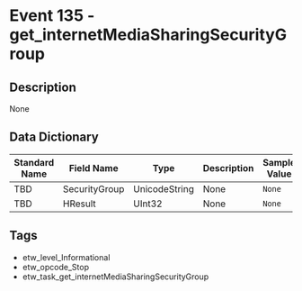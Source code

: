 # Event 135 - get_internetMediaSharingSecurityGroup

## Description
None

## Data Dictionary
|Standard Name|Field Name|Type|Description|Sample Value|
|---|---|---|---|---|
|TBD|SecurityGroup|UnicodeString|None|`None`|
|TBD|HResult|UInt32|None|`None`|

## Tags
* etw_level_Informational
* etw_opcode_Stop
* etw_task_get_internetMediaSharingSecurityGroup